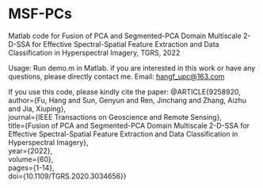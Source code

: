 # MSF-PCs
Matlab code for Fusion of PCA and Segmented-PCA Domain Multiscale 2-D-SSA for Effective Spectral-Spatial Feature Extraction and Data Classification in Hyperspectral Imagery, TGRS, 2022

Usage: Run demo.m in Matlab. 
if you are interested in this work or have any questions, please directly contact me. Email: hangf_upc@163.com

If you use this code, please kindly cite the paper:
@ARTICLE{9258920,  
author={Fu, Hang and Sun, Genyun and Ren, Jinchang and Zhang, Aizhu and Jia, Xiuping},  
journal={IEEE Transactions on Geoscience and Remote Sensing},   
title={Fusion of PCA and Segmented-PCA Domain Multiscale 2-D-SSA for Effective Spectral-Spatial Feature Extraction and Data Classification in Hyperspectral Imagery},   
year={2022},  
volume={60},  
pages={1-14},  
doi={10.1109/TGRS.2020.3034656}}

